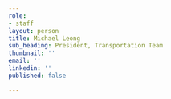 ```yaml
---
role:
- staff
layout: person
title: Michael Leong
sub_heading: President, Transportation Team
thumbnail: ''
email: ''
linkedin: ''
published: false

---
```

